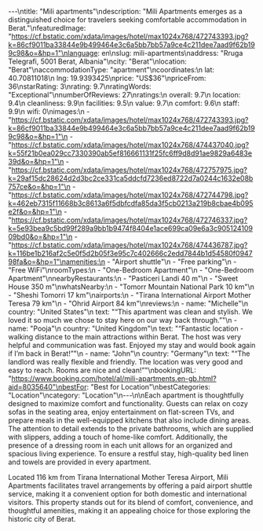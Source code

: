 ---\ntitle: "Mili apartments"\ndescription: "Mili Apartments emerges as a distinguished choice for travelers seeking comfortable accommodation in Berat."\nfeaturedImage: "https://cf.bstatic.com/xdata/images/hotel/max1024x768/472743393.jpg?k=86cf9011ba33844e9b499464e3c6a5bb7bb57a9ce4c211dee7aad9f62b199c98&o=&hp=1"\nlanguage: en\nslug: mili-apartments\naddress: "Rruga Telegrafi, 5001 Berat, Albania"\ncity: "Berat"\nlocation: "Berat"\naccommodationType: "apartment"\ncoordinates:\n  lat: 40.70811018\n  lng: 19.9393425\nprice: "US$36"\npriceFrom: 36\nstarRating: 3\nrating: 9.7\nratingWords: "Exceptional"\nnumberOfReviews: 27\nratings:\n  overall: 9.7\n  location: 9.4\n  cleanliness: 9.9\n  facilities: 9.5\n  value: 9.7\n  comfort: 9.6\n  staff: 9.9\n  wifi: 0\nimages:\n  - "https://cf.bstatic.com/xdata/images/hotel/max1024x768/472743393.jpg?k=86cf9011ba33844e9b499464e3c6a5bb7bb57a9ce4c211dee7aad9f62b199c98&o=&hp=1"\n  - "https://cf.bstatic.com/xdata/images/hotel/max1024x768/474437040.jpg?k=55f21b0ea029cc7330390ab5ef816661131f25fc6ff9d8d91ae9829a6483e39d&o=&hp=1"\n  - "https://cf.bstatic.com/xdata/images/hotel/max1024x768/472757975.jpg?k=29af15dc28624d2d3bc2ce331ca5ddcfd7236ed8722d7a0244c1632e08b757ce&o=&hp=1"\n  - "https://cf.bstatic.com/xdata/images/hotel/max1024x768/472744798.jpg?k=462eb7315f11668b3c8613a6f5dbfcdfa85da3f5cb0213a219b8cbae4b095e2f&o=&hp=1"\n  - "https://cf.bstatic.com/xdata/images/hotel/max1024x768/472746337.jpg?k=5e93bea9c5bd99f289a9bb1b9474f8404e1ace699ca09e6a3c90512410909bd0&o=&hp=1"\n  - "https://cf.bstatic.com/xdata/images/hotel/max1024x768/474436787.jpg?k=116be1b216af2c5e0f5d2b05f3e95c7c402666c2edd7844b1d54580f094798fa&o=&hp=1"\namenities:\n  - "Airport shuttle"\n  - "Free parking"\n  - "Free WiFi"\nroomTypes:\n  - "One-Bedroom Apartment"\n  - "One-Bedroom Apartment"\nnearbyRestaurants:\n  - "Pasticeri Landi 40 m"\n  - "Sweet House 350 m"\nwhatsNearby:\n  - "Tomorr Mountain National Park 10 km"\n  - "Sheshi Tomorri 17 km"\nairports:\n  - "Tirana International Airport Mother Teresa 79 km"\n  - "Ohrid Airport 84 km"\nreviews:\n  - name: "Michelle"\n    country: "United States"\n    text: "“This apartment was clean and stylish. We loved it so much we chose to stay here on our way back through.”"\n  - name: "Pooja"\n    country: "United Kingdom"\n    text: "“Fantastic location - walking distance to the main attractions within Berat. The host was very helpful and communication was fast. Enjoyed my stay and would book again if I’m back in Berat!”"\n  - name: "John"\n    country: "Germany"\n    text: "“The landlord was really flexible and friendly. The location was very good and easy to reach. Rooms are nice and clean!”"\nbookingURL: "https://www.booking.com/hotel/al/mili-apartments.en-gb.html?aid=8035640"\nbestFor: "Best for Location"\nbestCategories: "Location"\ncategory: "Location"\n---\n\nEach apartment is thoughtfully designed to maximize comfort and functionality. Guests can relax on cozy sofas in the seating area, enjoy entertainment on flat-screen TVs, and prepare meals in the well-equipped kitchens that also include dining areas. The attention to detail extends to the private bathrooms, which are supplied with slippers, adding a touch of home-like comfort. Additionally, the presence of a dressing room in each unit allows for an organized and spacious living experience. To ensure a restful stay, high-quality bed linen and towels are provided in every apartment.

Located 116 km from Tirana International Mother Teresa Airport, Mili Apartments facilitates travel arrangements by offering a paid airport shuttle service, making it a convenient option for both domestic and international visitors. This property stands out for its blend of comfort, convenience, and thoughtful amenities, making it an appealing choice for those exploring the historic city of Berat.